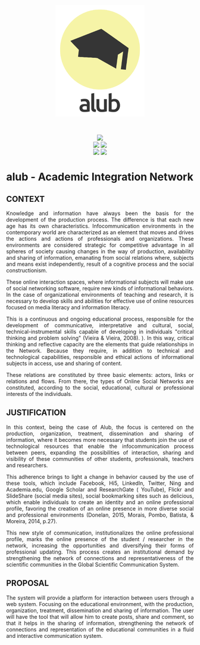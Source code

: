
<p align="center"><a href="https://github.com/PedroTreck/alub/" target="_blank"><img width="240"src="https://raw.githubusercontent.com/PedroTreck/alub/master/website/static/img/logo/logo-git.png"></a></p>

<br>


<p align="center">
<a href=""><img src="https://img.shields.io/github/issues/PedroTreck/alub.svg?style=for-the-badge&colorA=gray&logo=github&colorB=7651A9&logoColor=F7F7F7&logoWidth=15"/></a>
<br>    
<a href="#"><img src="https://img.shields.io/github/release-date/SubtitleEdit/subtitleedit.svg?style=for-the-badge&colorB=7651A9"></a>
<a href=""><img src="https://img.shields.io/github/stars/PedroTreck/alub.svg?style=for-the-badge&colorB=7651A9"/></a>
<br>
<a href=""><img src="https://img.shields.io/badge/license-MIT-353535.svg?style=for-the-badge"/></a>
<a href="https://glacial-cove-39188.herokuapp.com/"><img src="https://img.shields.io/badge/heroku-homolog-353535.svg?style=for-the-badge&logo=heroku&colorA=gray&logoColor=F7F7F7&logoWidth=25"/></a>
</p>



# alub - Academic Integration Network

## CONTEXT

<p align="justify">Knowledge and information have always been the basis for the development of the production process. The difference is that each new age has its own characteristics.
Infocommunication environments in the contemporary world are characterized as an element that moves and drives the actions and actions of professionals and organizations. These environments are considered strategic for competitive advantage in all spheres of society causing changes in the way of production, availability and sharing of information, emanating from social relations where, subjects and means exist independently, result of a cognitive process and the social constructionism.</p>
<p align="justify">These online interaction spaces, where informational subjects will make use of social networking software, require new kinds of informational behaviors. In the case of organizational environments of teaching and research, it is necessary to develop skills and abilities for effective use of online resources focused on media literacy and information literacy.</p>
<p align="justify">This is a continuous and ongoing educational process, responsible for the development of communicative, interpretative and cultural, social, technical-instrumental skills capable of developing in individuals "critical thinking and problem solving" (Vieira & Vieira, 2008). ). In this way, critical thinking and reflective capacity are the elements that guide relationships in the Network. Because they require, in addition to technical and technological capabilities, responsible and ethical actions of informational subjects in access, use and sharing of content.</p>
<p align="justify">These relations are constituted by three basic elements: actors, links or relations and flows. From there, the types of Online Social Networks are constituted, according to the social, educational, cultural or professional interests of the individuals.</p>

## JUSTIFICATION

<p align="justify">In this context, being the case of Alub, the focus is centered on the production, organization, treatment, dissemination and sharing of information, where it becomes more necessary that students join the use of technological resources that enable the infocommunication process between peers, expanding the possibilities of interaction, sharing and visibility of these communities of other students, professionals, teachers and researchers.</p>
<p align="justify">This adherence brings to light a change in behavior caused by the use of these tools, which include Facebook, Hi5, LinkedIn, Twitter, Ning and Academia.edu, Google Scholar and ResearchGate ( YouTube), Flickr and SlideShare (social media sites), social bookmarking sites such as delicious, which enable individuals to create an identity and an online professional profile, favoring the creation of an online presence in more diverse social and professional environments (Donelan, 2015, Morais, Pombo, Batista, & Moreira, 2014, p.27).</p>
<p align="justify">This new style of communication, institutionalizes the online professional profile, marks the online presence of the student / researcher in the network, increasing the opportunities and diversifying their forms of professional updating. This process creates an institutional demand by strengthening the network of connections and representativeness of the scientific communities in the Global Scientific Communication System.</p>

## PROPOSAL

<p align="justify">The system will provide a platform for interaction between users through a web system. Focusing on the educational environment, with the production, organization, treatment, dissemination and sharing of information.
The user will have the tool that will allow him to create posts, share and comment, so that it helps in the sharing of information, strengthening the network of connections and representation of the educational communities in a fluid and interactive communication system.</p>
